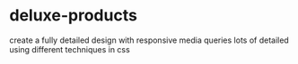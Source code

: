 # deluxe-products

create a fully detailed design with responsive media queries 
lots of detailed using different techniques in css
